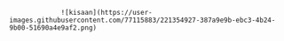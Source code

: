                  ![kisaan](https://user-images.githubusercontent.com/77115883/221354927-387a9e9b-ebc3-4b24-9b00-51690a4e9af2.png)
